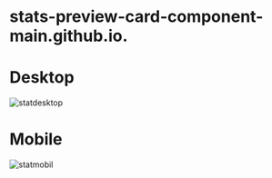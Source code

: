 # stats-preview-card-component-main.github.io.
# Desktop
![statdesktop](https://user-images.githubusercontent.com/73247644/190915545-b09107f9-b789-416f-8ad8-c489d57ed7ac.png)

# Mobile
![statmobil](https://user-images.githubusercontent.com/73247644/190915558-61f5c598-5c61-47d7-a11b-fdf6d85d36a3.png)
